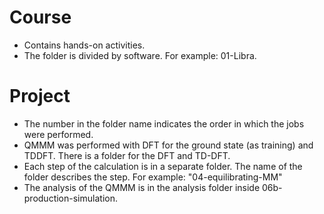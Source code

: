 # Course
- Contains hands-on activities.
- The folder is divided by software. For example: 01-Libra.

# Project
- The number in the folder name indicates the order in which the jobs were performed.
- QMMM was performed with DFT for the ground state (as training) and TDDFT. There is a folder for the DFT and TD-DFT.
- Each step of the calculation is in a separate folder. The name of the folder describes the step. For example: "04-equilibrating-MM"
- The analysis of the QMMM is in the analysis folder inside 06b-production-simulation.
